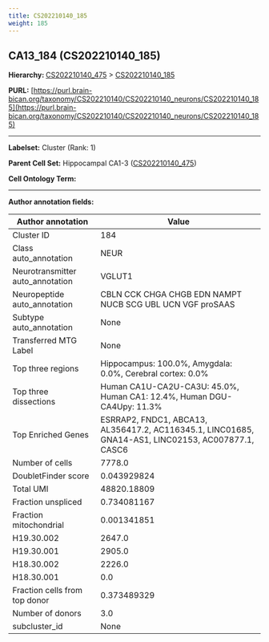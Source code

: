 ```yaml
---
title: CS202210140_185
weight: 185
---
```

## CA13_184 (CS202210140_185)
<b>Hierarchy: </b>
[CS202210140_475](../CS202210140_475) >
[CS202210140_185](../CS202210140_185)

**PURL:** [https://purl.brain-bican.org/taxonomy/CS202210140/CS202210140_neurons/CS202210140_185](https://purl.brain-bican.org/taxonomy/CS202210140/CS202210140_neurons/CS202210140_185)

---


**Labelset:** Cluster (Rank: 1)

**Parent Cell Set:** Hippocampal CA1-3 ([CS202210140_475](../CS202210140_475))



**Cell Ontology Term:** 

[MARKER GENES.]: #


---

[TRANSFERRED ANNOTATIONS.]: #


[AUTHOR ANNOTATION FIELDS.]: #


**Author annotation fields:**

| Author annotation | Value |
|-------------------|-------|
|Cluster ID|184|
|Class auto_annotation|NEUR|
|Neurotransmitter auto_annotation|VGLUT1|
|Neuropeptide auto_annotation|CBLN CCK CHGA CHGB EDN NAMPT NUCB SCG UBL UCN VGF proSAAS|
|Subtype auto_annotation|None|
|Transferred MTG Label|None|
|Top three regions|Hippocampus: 100.0%, Amygdala: 0.0%, Cerebral cortex: 0.0%|
|Top three dissections|Human CA1U-CA2U-CA3U: 45.0%, Human CA1: 12.4%, Human DGU-CA4Upy: 11.3%|
|Top Enriched Genes|ESRRAP2, FNDC1, ABCA13, AL356417.2, AC116345.1, LINC01685, GNA14-AS1, LINC02153, AC007877.1, CASC6|
|Number of cells|7778.0|
|DoubletFinder score|0.043929824|
|Total UMI|48820.18809|
|Fraction unspliced|0.734081167|
|Fraction mitochondrial|0.001341851|
|H19.30.002|2647.0|
|H19.30.001|2905.0|
|H18.30.002|2226.0|
|H18.30.001|0.0|
|Fraction cells from top donor|0.373489329|
|Number of donors|3.0|
|subcluster_id|None|
